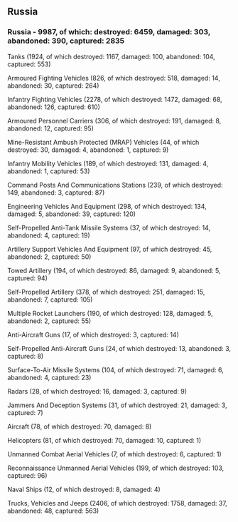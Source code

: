 
 
 ## Russia
 
 ### Russia - 9987, of which: destroyed: 6459, damaged: 303, abandoned: 390, captured: 2835

 

 

 Tanks (1924, of which destroyed: 1167, damaged: 100, abandoned: 104, captured: 553)

 Armoured Fighting Vehicles (826, of which destroyed: 518, damaged: 14, abandoned: 30, captured: 264)

 Infantry Fighting Vehicles (2278, of which destroyed: 1472, damaged: 68, abandoned: 126, captured: 610)

 Armoured Personnel Carriers (306, of which destroyed: 191, damaged: 8, abandoned: 12, captured: 95)

 Mine-Resistant Ambush Protected (MRAP) Vehicles (44, of which destroyed: 30, damaged: 4, abandoned: 1, captured: 9)

 Infantry Mobility Vehicles (189, of which destroyed: 131, damaged: 4, abandoned: 1, captured: 53)

 Command Posts And Communications Stations (239, of which destroyed: 149, abandoned: 3, captured: 87)

 Engineering Vehicles And Equipment (298, of which destroyed: 134, damaged: 5, abandoned: 39, captured: 120)

 Self-Propelled Anti-Tank Missile Systems (37, of which destroyed: 14, abandoned: 4, captured: 19)

 Artillery Support Vehicles And Equipment (97, of which destroyed: 45, abandoned: 2, captured: 50)

 Towed Artillery (194, of which destroyed: 86, damaged: 9, abandoned: 5, captured: 94)

 Self-Propelled Artillery (378, of which destroyed: 251, damaged: 15, abandoned: 7, captured: 105)

 Multiple Rocket Launchers (190, of which destroyed: 128, damaged: 5, abandoned: 2, captured: 55)

 Anti-Aircraft Guns (17, of which destroyed: 3, captured: 14)

 Self-Propelled Anti-Aircraft Guns (24, of which destroyed: 13, abandoned: 3, captured: 8)

 Surface-To-Air Missile Systems (104, of which destroyed: 71, damaged: 6, abandoned: 4, captured: 23)

 Radars (28, of which destroyed: 16, damaged: 3, captured: 9)

 Jammers And Deception Systems (31, of which destroyed: 21, damaged: 3, captured: 7)

 Aircraft (78, of which destroyed: 70, damaged: 8)

 Helicopters (81, of which destroyed: 70, damaged: 10, captured: 1)

 Unmanned Combat Aerial Vehicles (7, of which destroyed: 6, captured: 1)

 Reconnaissance Unmanned Aerial Vehicles (199, of which destroyed: 103, captured: 96)

 Naval Ships (12, of which destroyed: 8, damaged: 4)

 Trucks, Vehicles and Jeeps (2406, of which destroyed: 1758, damaged: 37, abandoned: 48, captured: 563)

